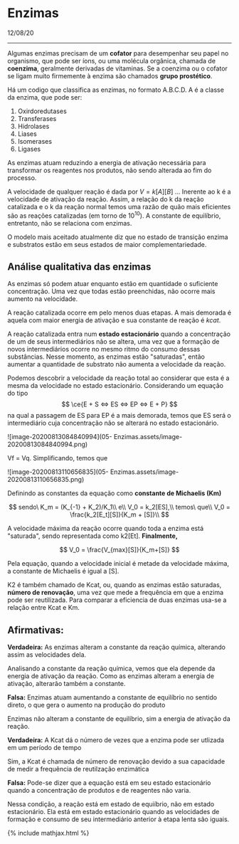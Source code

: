 # Enzimas

12/08/20

---

Algumas enzimas precisam de um **cofator** para desempenhar seu papel no organismo, que pode ser íons, ou uma molécula orgânica, chamada de **coenzima**, geralmente derivadas de vitaminas. Se a coenzima ou o cofator se ligam muito firmemente à enzima são chamados **grupo prostético**.

Há um codigo que classifica as enzimas, no formato A.B.C.D. A é a classe da enzima, que pode ser:

1. Oxirdoredutases
2. Transferases
3. Hidrolases
4. Liases
5. Isomerases
6. Ligases

As enzimas atuam reduzindo a energia de ativação necessária para transformar os reagentes nos produtos, não sendo alterada ao fim do processo.

A velocidade de qualquer reação é dada por $V = k[A][B]$ ... Inerente ao k é a velocidade de ativação da reação. Assim, a relação do k da reação catalizada e o k da reação normal temos uma razão de quão mais eficientes são as reações catalizadas (em torno de $10^{10}$). A constante de equilíbrio, entretanto, não se relaciona com enzimas.

O modelo mais aceitado atualmente diz que no estado de transição enzima e substratos estão em seus estados de maior complementariedade. 

## Análise qualitativa das enzimas

As enzimas só podem atuar enquanto estão em quantidade o suficiente concentração. Uma vez que todas estão preenchidas, não ocorre mais aumento na velocidade.

A reação catalizada ocorre em pelo menos duas etapas. A mais demorada é aquela com maior energia de ativação e sua constante de reação é *kcat*.

A reação catalizada entra num **estado estacionário** quando a concentração de um de seus intermediários não se altera, uma vez que a formação de novos intermediários ocorre no mesmo ritmo do consumo dessas substâncias. Nesse momento, as enzimas estão "saturadas", então aumentar a quantidade de substrato não aumenta a velocidade da reação.

Podemos descobrir a velocidade da reação total ao considerar que esta é a mesma da velocidade no estado estacionário. Considerando um equação do tipo
$$
\ce{E + S <=> ES <=> EP <=> E + P}
$$
na qual a passagem de ES para EP é a mais demorada, temos que ES será o intermediário cuja concentração não se alterará no estado estacionário. 

![image-20200813084840994](05- Enzimas.assets/image-20200813084840994.png)

Vf = Vq. Simplificando, temos que

![image-20200813110656835](05- Enzimas.assets/image-20200813110656835.png)

Definindo as constantes da equação como **constante de Michaelis (Km)**

$$
sendo\ K_m = (K_{-1} + K_2)/K_1\\
e\\
V_0 = k_2[ES],\\
temos\ que\\
V_0 = \frac{k_2[E_t][S]}{K_m + [S]}\\
$$

A velocidade máxima da reação ocorre quando toda a enzima está "saturada", sendo representada como k2[Et]. **Finalmente,**

$$
V_0 = \frac{V_{max}[S]}{K_m+[S]}
$$

Pela equação, quando a velocidade inicial é metade da velocidade máxima, a constante de Michaelis é igual a [S]. 

K2 é também chamado de Kcat, ou, quando as enzimas estão saturadas, **número de renovação**, uma vez que mede a frequência em que a enzima pode ser reutilizada. Para comparar a eficiencia de duas enzimas usa-se a relação entre Kcat e Km.

## Afirmativas:

**Verdadeira:** As enzimas alteram a constante da reação química, alterando assim as velocidades dela.

Analisando  a constante da reação química, vemos que ela depende da energia de ativação da reação. Como as enzimas alteram a energia de ativação, alterarão também a constante.

**Falsa:** Enzimas atuam aumentando a constante de equilíbrio no sentido direto, o que gera o aumento na produção do produto

Enzimas não alteram a constante de equilíbrio, sim a energia de ativação da reação.

**Verdadeira:** A Kcat dá o número de vezes que a enzima pode ser utlizada em um período de tempo

Sim, a Kcat é chamada de número de renovação devido a sua capacidade de medir a frequência de reutilzação enzimática

**Falsa:** Pode-se dizer que a equação está em seu estado estacionário quando a concentração de produtos e de reagentes não varia.

Nessa condição, a reação está em estado de equiíbrio, não em estado estacionário. Ela está em estado estacionário quando as velocidades de formação e consumo de seu intermediário anterior à etapa lenta são iguais.

{% include mathjax.html %}